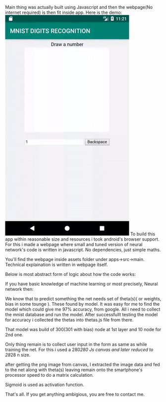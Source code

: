 Main thing was actually built using Javascript and then the webpage(No internet required) is then fit inside app.
Here is the demo:
![](Demo.gif)
To build this app within reasonable size and resources i took android's browser support. For this i made a webpage where small and tuned version of neural network's code is written in javascript. No dependencies, just simple maths.

You'll find the webpage inside assets folder under apps->src->main.
Technical explaination is written in webpage itself.

Below is most abstract form of logic about how the code works:

If you have basic knowledge of machine learning or most precisely, Neural network then:

We know that to predict something the net needs set of theta(s)( or weights, bias in some tounge ). These found by model. It was easy for me to find
the model which could give me 97% accuracy, from google. All i need to collect the mnist database and run the model. After successfullt testing the model for accuracy i collected the thetas into thetas.js file from there. 

That model was build of 300(301 with bias) node at 1st layer and 10 node for 2nd one.

Only thing remain is to collect user input in the form as same as while training the net. For this i used a 280*280 Js canvas and later reduced to
 28*28 n size.

after getting the png image from canvas, I extracted the image data and fed to the net along with theta(s) leaving remain onto the smartphone's processor speed to do a matrix calculation.

Sigmoid is used as activation function.

That's all. 
If you get anything ambigious, you are free to contact me.
